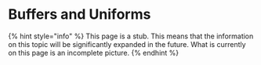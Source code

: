 # Buffers and Uniforms

{% hint style="info" %}
This page is a stub. This means that the information on this topic will be significantly expanded in the future. What is currently on this page is an incomplete picture.
{% endhint %}
